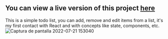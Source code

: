 ## You can view a live version of this project [here](https://areallyaweasometodolist.netlify.app)
This is a simple todo list, you can add, remove and edit items from a list, it's my first contact with React and with concepts like state, components, etc.
![Captura de pantalla 2022-07-21 153040](https://user-images.githubusercontent.com/104650963/180287566-2dc98423-bacf-4d50-ac37-51525763e017.png)
